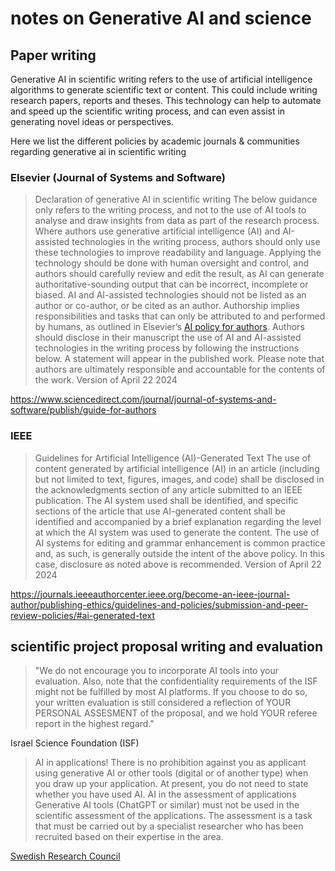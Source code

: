 # notes on Generative AI and science

## Paper writing

Generative AI in scientific writing refers to the use of artificial intelligence algorithms to generate scientific text or content. This could include writing research papers, reports and theses. This technology can help to automate and speed up the scientific writing process, and can even assist in generating novel
ideas or perspectives.

Here we list the different policies by academic journals & communities regarding generative ai in scientific writing


### Elsevier (Journal of Systems and Software)

> Declaration of generative AI in scientific writing
> The below guidance only refers to the writing process, and not to the use of AI tools to analyse and draw insights from data as part of the research process.
> Where authors use generative artificial intelligence (AI) and AI-assisted technologies in the writing process, authors should only use these technologies to improve readability and language. Applying the technology should be done with human oversight and control, and authors should carefully review and edit the result, as AI can generate authoritative-sounding output that can be incorrect, incomplete or biased. AI and AI-assisted technologies should not be listed as an author or co-author, or be cited as an author. Authorship implies responsibilities and tasks that can only be attributed to and performed by humans, as outlined in Elsevier’s [AI policy for authors](https://www.elsevier.com/about/policies/publishing-ethics#Authors).
> Authors should disclose in their manuscript the use of AI and AI-assisted technologies in the writing process by following the instructions below. A statement will appear in the published work. Please note that authors are ultimately responsible and accountable for the contents of the work.
> Version of April 22 2024

https://www.sciencedirect.com/journal/journal-of-systems-and-software/publish/guide-for-authors 


### IEEE

> Guidelines for Artificial Intelligence (AI)-Generated Text
> The use of content generated by artificial intelligence (AI) in an article (including but not limited to text, figures, images, and code) shall be disclosed in the acknowledgments section of any article submitted to an IEEE publication. The AI system used shall be identified, and specific sections of the article that use AI-generated content shall be identified and accompanied by a brief explanation regarding the level at which the AI system was used to generate the content.
> The use of AI systems for editing and grammar enhancement is common practice and, as such, is generally outside the intent of the above policy. In this case, disclosure as noted above is recommended.
> Version of April 22 2024

https://journals.ieeeauthorcenter.ieee.org/become-an-ieee-journal-author/publishing-ethics/guidelines-and-policies/submission-and-peer-review-policies/#ai-generated-text


## scientific project proposal writing and evaluation

> "We do not encourage you to incorporate AI tools into your evaluation. Also, note that the confidentiality requirements of the ISF might not be fulfilled by most AI platforms. If you choose to do so, your written evaluation is still considered a reflection of YOUR PERSONAL ASSESMENT of the proposal, and we hold YOUR referee report in the highest regard."

Israel Science Foundation (ISF)


> AI in applications! There is no prohibition against you as applicant using generative AI or other tools (digital or of another type) when you draw up your application. At present, you do not need to state whether you have used AI.
> AI in the assessment of applications Generative AI tools (ChatGPT or similar) must not be used in the scientific assessment of the applications. The assessment is a task that must be carried out by a specialist researcher who has been recruited based on their expertise in the area.

[Swedish Research Council](https://www.vr.se/english/applying-for-funding/applying-for-a-grant/guidelines-for-the-use-of-ai-tools.html)
